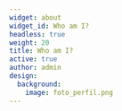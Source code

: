 ```yaml
---
widget: about
widget_id: Who am I?
headless: true
weight: 20
title: Who am I?
active: true
author: admin
design:
  background:
    image: foto_perfil.png
---
```

